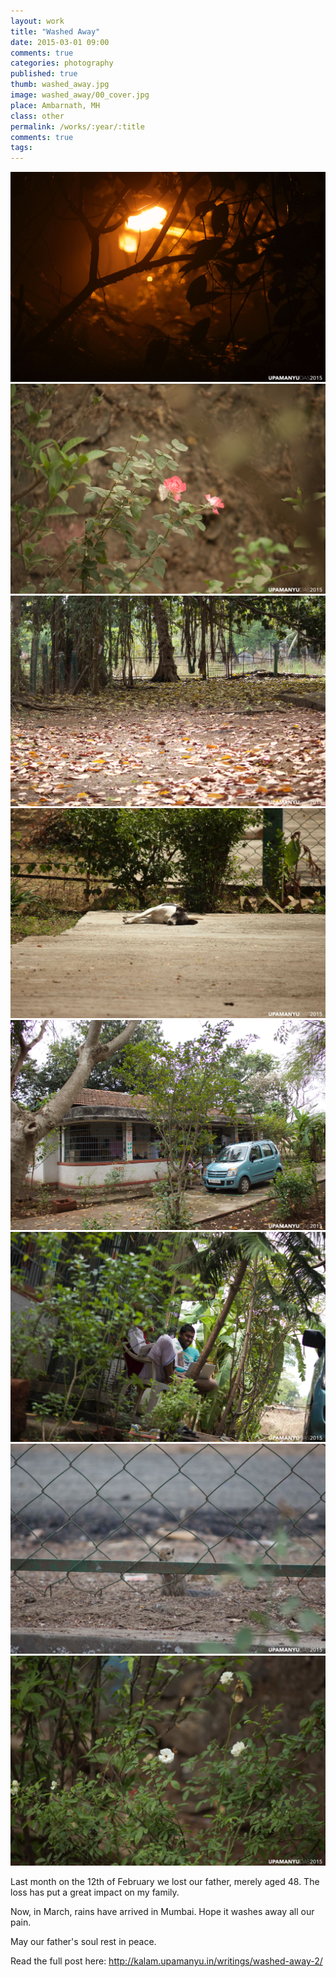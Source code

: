 ```yaml
---
layout: work
title: "Washed Away"
date: 2015-03-01 09:00
comments: true
categories: photography
published: true
thumb: washed_away.jpg
image: washed_away/00_cover.jpg
place: Ambarnath, MH
class: other
permalink: /works/:year/:title
comments: true
tags:
---
```

<p style="display: none;">Come March, rains have arrived in Mumbai. Hope it washes away all our pain.</p>

<p>
  <div class="fotorama" data-keyboard="true" data-arrows="true" data-click="true" data-swipe="true" data-autoplay="true" data-loop="true" data-allowfullscreen="native">
      <img src="/images/works/washed_away/01_night_rain.jpg" alt="Night Rain" data-caption="Night Rain">
      <img src="/images/works/washed_away/02_flower.jpg" alt="Flowers budding Again" data-caption="Flowers budding Again">
      <img src="/images/works/washed_away/03_leaves.jpg" alt="Fallen Leaves" data-caption="Fallen Leaves">
      <img src="/images/works/washed_away/04_dog.jpg" alt="Sunbathing Dog" data-caption="Sunbathing Dog">
      <img src="/images/works/washed_away/05_home.jpg" alt="Home is where the heart Is" data-caption="Home is where the heart Is">
      <img src="/images/works/washed_away/06_me.jpg" alt="Upamanyu Das" data-caption="Me">
      <img src="/images/works/washed_away/07_squirrel.jpg" alt="Squirrel" data-caption="Squirrel">
      <img src="/images/works/washed_away/08_flower_2.jpg" alt="Flower in the Graden" data-caption="Flower in the Garden">
  </div>
</p>

Last month on the 12th of February we lost our father, merely aged 48. The loss has put a great impact on my family. 

Now, in March, rains have arrived in Mumbai. Hope it washes away all our pain.

May our father's soul rest in peace. 

Read the full post here: <a href="http://kalam.upamanyu.in/writings/washed-away-2/" target="_blank">http://kalam.upamanyu.in/writings/washed-away-2/</a>